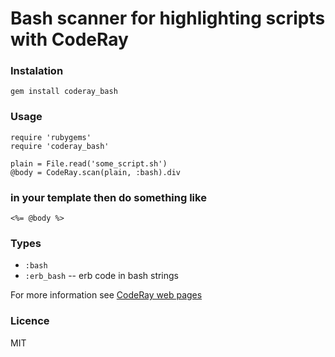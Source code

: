 Bash scanner for highlighting scripts with CodeRay
==================================================

### Instalation

    gem install coderay_bash

### Usage

    require 'rubygems'
    require 'coderay_bash'

    plain = File.read('some_script.sh')
    @body = CodeRay.scan(plain, :bash).div

### in your template then do something like

    <%= @body %>

### Types

* `:bash`
* `:erb_bash` -- erb code in bash strings

For more information see [CodeRay web pages](http://coderay.rubychan.de/)

### Licence

MIT
